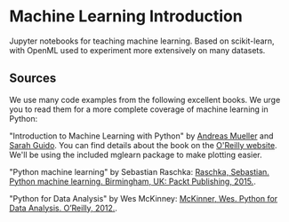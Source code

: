 # Machine Learning Introduction

Jupyter notebooks for teaching machine learning. Based on scikit-learn, with OpenML used to experiment more extensively on many datasets.

## Sources
We use many code examples from the following excellent books. We urge you to read them for a more complete coverage of machine learning in Python:

"Introduction to Machine Learning with Python" by [Andreas Mueller](http://amueller.io) and [Sarah Guido](https://twitter.com/sarah_guido). You can find details about the book on the [O'Reilly website](http://shop.oreilly.com/product/0636920030515.do>). We'll be using the included mglearn package to make plotting easier.

"Python machine learning" by Sebastian Raschka:
[Raschka, Sebastian. Python machine learning. Birmingham, UK: Packt Publishing, 2015.](https://www.amazon.com/Python-Machine-Learning-Sebastian-Raschka/dp/1783555130/ref=sr_1_1?ie=UTF8&qid=1472342570&sr=8-1&keywords=sebastian+raschka).

"Python for Data Analysis" by Wes McKinney:
[McKinner, Wes. Python for Data Analysis. O’Reilly, 2012.](http://shop.oreilly.com/product/0636920023784.do).
